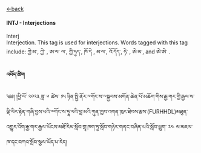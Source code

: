 [<-back](en/pos/pos_tags.md)


<!-- tabs:start -->
#### **INTJ - Interjections**

Interj</br>
Interjection. This tag is used for interjections. Words tagged with this tag include: ཀྱེ་མ་, ཀྱེ་ , ཨ་ལ་
ལ་, ཀྱི་ཧུད་, ཁོ་དེ , མ་ལ་, འོ་དོད་, ཧེ་ , ཨེ་མ་, and ཨེ་ཨེ་ .

#### **འབོད་ཚིག**

༄༅། །ཕྱི་ལོ་ ༢༠༢༣ ཟླ་ ༦ ཚེས་ ༡༥ ཉིན་སྤྱི་ནོར་༸གོང་ས་༸སྐྱབས་མགོན་ཆེན་པོ་མཆོག་གིས་རྒྱ་གར་གྱི་རྒྱལ་ས་ལྡི་ལིར་རྟེན་གཞི་བྱས་པའི་༸གོང་ས་ཏཱ་ལའི་བླ་མའི་ཀུན་ཁྱབ་འགན་ཁུར་ཐེབས་རྩས་(FURHHDL)མཐུན་འགྱུར་འོག་རྒྱ་གར་རྒྱལ་ཡོངས་མཐོ་རིམ་སློབ་གྲྭ་ཁག་ཏུ་སློབ་གཉེར་གནང་བཞིན་པའི་སློབ་ཕྲུག་ ༢༤ ལ་མཇལ་ཁ་དང་བཀའ་སློབ་སྩལ་ཡོད་པ་རེད།

<!-- tabs:end -->